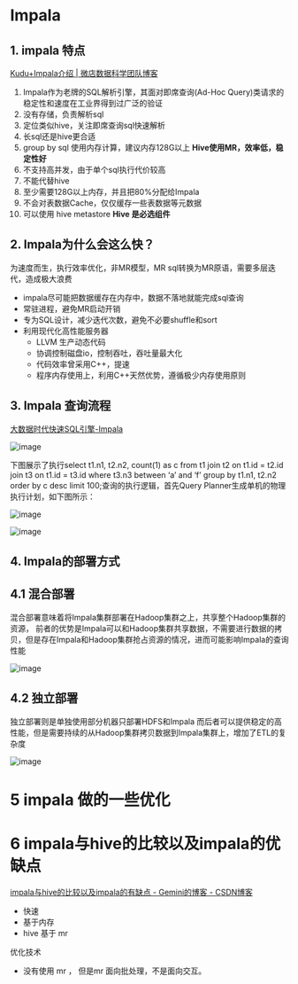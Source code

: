 # Impala

## 1. impala 特点

[Kudu+Impala介绍 | 微店数据科学团队博客](https://juejin.im/entry/5a72d3d1f265da3e4d730b37)

1. Impala作为老牌的SQL解析引擎，其面对即席查询(Ad-Hoc Query)类请求的稳定性和速度在工业界得到过广泛的验证
2. 没有存储，负责解析sql
3. 定位类似hive，关注即席查询sql快速解析
4. 长sql还是hive更合适
5. group by sql 使用内存计算，建议内存128G以上  **Hive使用MR，效率低，稳定性好**
6. 不支持高并发，由于单个sql执行代价较高
7. 不能代替hive
8. 至少需要128G以上内存，并且把80%分配给Impala
9. 不会对表数据Cache，仅仅缓存一些表数据等元数据
10. 可以使用 hive metastore **Hive 是必选组件**

## 2. Impala为什么会这么快？

为速度而生，执行效率优化，非MR模型，MR sql转换为MR原语，需要多层迭代，造成极大浪费

- impala尽可能把数据缓存在内存中，数据不落地就能完成sql查询
- 常驻进程，避免MR启动开销
- 专为SQL设计，减少迭代次数，避免不必要shuffle和sort
- 利用现代化高性能服务器
  - LLVM 生产动态代码
  - 协调控制磁盘io，控制吞吐，吞吐量最大化
  - 代码效率曾采用C++，提速
  - 程序内存使用上，利用C++天然优势，遵循极少内存使用原则

## 3. Impala 查询流程

[大数据时代快速SQL引擎-Impala](https://blog.csdn.net/yu616568/article/details/52431835)

![image](http://static.lovedata.net/jpg/2018/5/21/84f8934b8517992c953bdf693d06b162.jpg)

下图展示了执行select t1.n1, t2.n2, count(1) as c from t1 join t2 on t1.id = t2.id join t3 on t1.id = t3.id where t3.n3 between ‘a’ and ‘f’ group by t1.n1, t2.n2 order by c desc limit 100;查询的执行逻辑，首先Query Planner生成单机的物理执行计划，如下图所示：

![image](http://static.lovedata.net/jpg/2018/5/21/379355edbd81503c0f525b698f70e543.jpg)

![image](http://static.lovedata.net/jpg/2018/5/21/293fc15dcc24eafafc9e577f9850a1a0.jpg)

## 4. Impala的部署方式

## 4.1 混合部署

混合部署意味着将Impala集群部署在Hadoop集群之上，共享整个Hadoop集群的资源，
前者的优势是Impala可以和Hadoop集群共享数据，不需要进行数据的拷贝，但是存在Impala和Hadoop集群抢占资源的情况，进而可能影响Impala的查询性能

![image](http://static.lovedata.net/jpg/2018/5/21/8651108dd21a447b7f781417cfb4a353.jpg)

## 4.2 独立部署

独立部署则是单独使用部分机器只部署HDFS和Impala
而后者可以提供稳定的高性能，但是需要持续的从Hadoop集群拷贝数据到Impala集群上，增加了ETL的复杂度

![image](http://static.lovedata.net/jpg/2018/5/21/a022911b475d7424a30cc3b68673820a.jpg)

# 5 impala 做的一些优化


# 6 impala与hive的比较以及impala的优缺点

[impala与hive的比较以及impala的有缺点 - Gemini的博客 - CSDN博客](https://blog.csdn.net/gemini_two/article/details/78992484)

- 快速
- 基于内存  
- hive 基于 mr

优化技术 
- 没有使用 mr ， 但是mr 面向批处理，不是面向交互。

